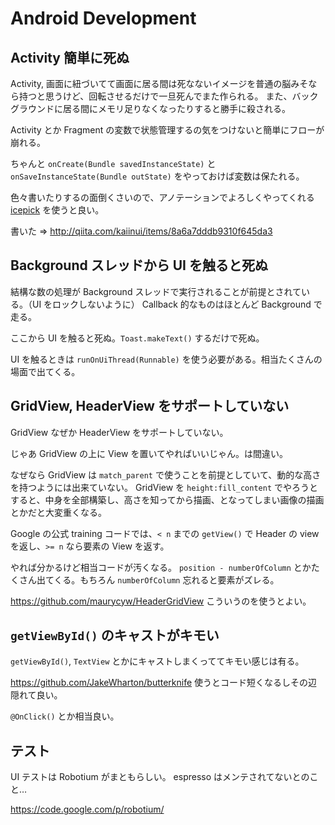 Android Development
===

Activity 簡単に死ぬ
---

Activity, 画面に紐づいてて画面に居る間は死なないイメージを普通の脳みそなら持つと思うけど、回転させるだけで一旦死んでまた作られる。
また、バックグラウンドに居る間にメモリ足りなくなったりすると勝手に殺される。

Activity とか Fragment の変数で状態管理するの気をつけないと簡単にフローが崩れる。

ちゃんと `onCreate(Bundle savedInstanceState)` と `onSaveInstanceState(Bundle outState)` をやっておけば変数は保たれる。

色々書いたりするの面倒くさいので、アノテーションでよろしくやってくれる [icepick](https://github.com/frankiesardo/icepick) を使うと良い。

書いた => http://qiita.com/kaiinui/items/8a6a7dddb9310f645da3

Background スレッドから UI を触ると死ぬ
---

結構な数の処理が Background スレッドで実行されることが前提とされている。（UI をロックしないように）
Callback 的なものはほとんど Background で走る。

ここから UI を触ると死ぬ。`Toast.makeText()` するだけで死ぬ。

UI を触るときは `runOnUiThread(Runnable)` を使う必要がある。相当たくさんの場面で出てくる。

GridView, HeaderView をサポートしていない
---

GridView なぜか HeaderView をサポートしていない。

じゃあ GridView の上に View を置いてやればいいじゃん。は間違い。

なぜなら GridView は `match_parent` で使うことを前提としていて、動的な高さを持つようには出来ていない。
GridView を `height:fill_content` でやろうとすると、中身を全部構築し、高さを知ってから描画、となってしまい画像の描画とかだと大変重くなる。

Google の公式 training コードでは、`< n` までの `getView()` で Header の view を返し、`>= n` なら要素の View を返す。

やれば分かるけど相当コードが汚くなる。 `position - numberOfColumn` とかたくさん出てくる。もちろん `numberOfColumn` 忘れると要素がズレる。

https://github.com/maurycyw/HeaderGridView こういうのを使うとよい。

`getViewById()` のキャストがキモい
---

`getViewById()`, `TextView` とかにキャストしまくっててキモい感じは有る。

https://github.com/JakeWharton/butterknife 使うとコード短くなるしその辺隠れて良い。

`@OnClick()` とか相当良い。

テスト
---

UI テストは Robotium がまともらしい。 espresso はメンテされてないとのこと…

https://code.google.com/p/robotium/
